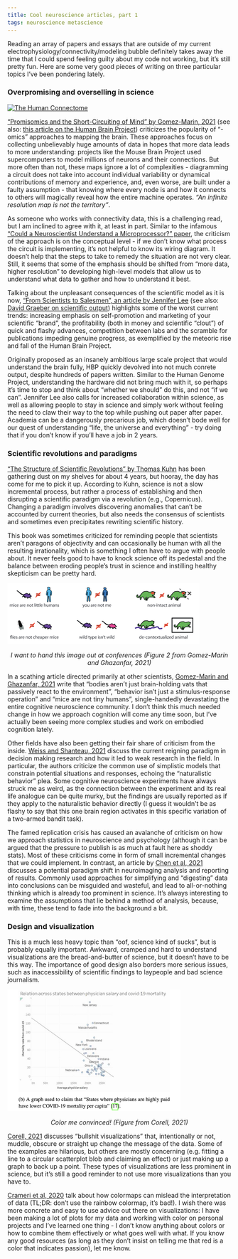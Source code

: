 ```yaml
---
title: Cool neuroscience articles, part 1
tags: neuroscience metascience
---
```


Reading an array of papers and essays that are outside of my current electrophysiology/connectivity/modeling bubble definitely takes away the time that I could spend feeling guilty about my code not working, but it’s still pretty fun. Here are some very good pieces of writing on three particular topics I’ve been pondering lately.

### Overpromising and overselling in science

<a title="Andreashorn, CC BY-SA 4.0 &lt;https://creativecommons.org/licenses/by-sa/4.0&gt;, via Wikimedia Commons" href="https://commons.wikimedia.org/wiki/File:The_Human_Connectome.png"><img width="512" alt="The Human Connectome" src="https://upload.wikimedia.org/wikipedia/commons/thumb/c/cd/The_Human_Connectome.png/512px-The_Human_Connectome.png"></a>

[“Promisomics and the Short-Circuiting of Mind” by Gomez-Marin, 2021](https://www.eneuro.org/content/8/2/ENEURO.0521-20.2021/tab-article-info) (see also: [this article on the Human Brain Project](https://www.scientificamerican.com/article/why-the-human-brain-project-went-wrong-and-how-to-fix-it/)) criticizes the popularity of “-omics” approaches to mapping the brain. These approaches focus on collecting unbelievably huge amounts of data in hopes that more data leads to more understanding: projects like the Mouse Brain Project used supercomputers to model millions of neurons and their connections. But more often than not, these maps ignore a lot of complexities - diagramming a circuit does not take into account individual variability or dynamical contributions of memory and experience, and, even worse, are built under a faulty assumption - that knowing where every node is and how it connects to others will magically reveal how the entire machine operates. *“An infinite resolution map is not the territory”*. 

As someone who works with connectivity data, this is a challenging read, but I am inclined to agree with it, at least in part. Similar to the infamous [“Could a Neuroscientist Understand a Microprocessor?” paper](https://journals.plos.org/ploscompbiol/article?id=10.1371/journal.pcbi.1005268), the criticism of the approach is on the conceptual level - if we don’t know what process the circuit is implementing, it’s not helpful to know its wiring diagram. It doesn’t help that the steps to take to remedy the situation are not very clear. Still, it seems that some of the emphasis should be shifted from “more data, higher resolution” to developing high-level models that allow us to understand what data to gather and how to understand it best.

Talking about the unpleasant consequences of the scientific model as it is now, [“From Scientists to Salesmen”, an article by Jennifer Lee](https://magazine.scienceforthepeople.org/vol24-2-dont-be-evil/from-scientists-to-salesmen/) (see also: [David Graeber on scientific output](https://thebaffler.com/salvos/of-flying-cars-and-the-declining-rate-of-profit)) highlights some of the worst current trends: increasing emphasis on self-promotion and marketing of your scientific “brand”, the profitability (both in money and scientific “clout”) of quick and flashy advances, competition between labs and the scramble for publications impeding genuine progress, as exemplified by the meteoric rise and fall of the Human Brain Project. 

Originally proposed as an insanely ambitious large scale project that would understand the brain fully, HBP quickly devolved into not much conrete output, despite hundreds of papers written. Similar to the Human Genome Project, understanding the hardware did not bring much with it, so perhaps it’s time to stop and think about “whether we should” do this, and not “if we can”. Jennifer Lee also calls for increased collaboration within science, as well as allowing people to stay in science and simply work without feeling the need to claw their way to the top while pushing out paper after paper. Academia can be a dangerously precarious job, which doesn’t bode well for our quest of understanding “life, the universe and everything” - try doing that if you don’t know if you’ll have a job in 2 years.

### Scientific revolutions and paradigms

[“The Structure of Scientific Revolutions” by Thomas Kuhn](https://en.wikipedia.org/wiki/The_Structure_of_Scientific_Revolutions) has been gathering dust on my shelves for about 4 years, but hooray, the day has come for me to pick it up. According to Kuhn, science is not a slow incremental process, but rather a process of establishing and then disrupting a scientific paradigm via a revolution (e.g., Copernicus). Changing a paradigm involves discovering anomalies that can’t be accounted by current theories, but also needs the consensus of scientists and sometimes even precipitates rewriting scientific history. 

This book was sometimes criticized for reminding people that scientists aren’t paragons of objectivity and can occasionally be human with all the resulting irrationality, which is something I often have to argue with people about. It never feels good to have to knock science off its pedestal and the balance between eroding people’s trust in science and instilling healthy skepticism can be pretty hard.

<img src="../assets/img/behav.png" alt="figure from Gomez-Marin et al, 2021" style="zoom:50%;" />

<p style="text-align: center;font-style: italic;"> I want to hand this image out at conferences (Figure 2 from  Gomez-Marin and Ghazanfar, 2021)</p>

In a scathing article directed primarily at other scientists, [Gomez-Marin and Ghazanfar, 2021](https://www.sciencedirect.com/science/article/pii/S0896627319307901) write that “bodies aren’t just brain-holding vats that passively react to the environment”, “behavior isn’t just a stimulus-response operation” and “mice are not tiny humans”, single-handedly devastating the entire cognitive neuroscience community. I don’t think this much needed change in how we approach cognition will come any time soon, but I’ve actually been seeing more complex studies and work on embodied cognition lately.

Other fields have also been getting their fair share of criticism from the inside. [Weiss and Shanteau, 2021](https://pubmed.ncbi.nlm.nih.gov/34508955/) discuss the current reigning paradigm in decision making research and how it led to weak research in the field. In particular, the authors criticize the common use of simplistic models that constrain potential situations and responses, echoing the “naturalistic behavior” plea. Some cognitive neuroscience experiments have always struck me as weird, as the connection between the experiment and its real life analogue can be quite murky, but the findings are usually reported as if they apply to the naturalistic behavior directly (I guess it wouldn’t be as flashy to say that this one brain region activates in this specific variation of a two-armed bandit task).

The famed replication crisis has caused an avalanche of criticism on how we approach statistics in neuroscience and psychology (although it can be argued that the pressure to publish is as much at fault here as shoddy stats). Most of these criticisms come in form of small incremental changes that we could implement. In contrast, an article by [Chen et al, 2021](https://www.biorxiv.org/content/10.1101/2021.05.09.443246v2.full.pdf) discusses a potential paradigm shift in neuroimaging analysis and reporting of results. Commonly used approaches for simplifying and “digesting” data into conclusions can be misguided and wasteful, and lead to all-or-nothing thinking which is already too prominent in science. It’s always interesting to examine the assumptions that lie behind a method of analysis, because, with time, these tend to fade into the background a bit. 



### Design and visualization

This is a much less heavy topic than “oof, science kind of sucks”, but is probably equally important. Awkward, cramped and hard to understand visualizations are the bread-and-butter of science, but it doesn’t have to be this way. The importance of good design also borders more serious issues, such as inaccessibility of scientific findings to laypeople and bad science journalism. 

<img src="../assets/img/graph1.png" alt="graph from Corell, 2021" style="zoom:50%;" />

<p style="text-align: center;font-style: italic;"> Color me convinced! (Figure from Corell, 2021)</p>

[Corell, 2021](https://arxiv.org/abs/2109.12975) discusses “bullshit visualizations” that, intentionally or not, muddle, obscure or straight up change the message of the data. Some of the examples are hilarious, but others are mostly concerning (e.g. fitting a line to a circular scatterplot blob and claiming an effect) or just making up a graph to back up a point. These types of visualizations are less prominent in science, but it’s still a good reminder to not use more visualizations than you have to.

[Crameri et al, 2020](https://www.nature.com/articles/s41467-020-19160-7) talk about how colormaps can mislead the interpretation of data (TL;DR: don’t use the rainbow colormap, it’s bad!). I wish there was more concrete and easy to use advice out there on visualizations: I have been making a lot of plots for my data and working with color on personal projects and I’ve learned one thing - I don’t know anything about colors or how to combine them effectively or what goes well with what. If you know any good resources (as long as they don’t insist on telling me that red is a color that indicates passion), let me know.

